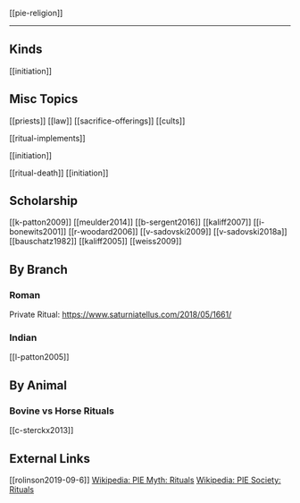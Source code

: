 [[pie-religion]]

---


## Kinds
[[initiation]]
## Misc Topics
[[priests]] [[law]]
[[sacrifice-offerings]]
[[cults]]

[[ritual-implements]]

[[initiation]]

[[ritual-death]]
[[initiation]]


## Scholarship
[[k-patton2009]]
[[meulder2014]]
[[b-sergent2016]]
[[kaliff2007]]
[[i-bonewits2001]]
[[r-woodard2006]]
[[v-sadovski2009]]
[[v-sadovski2018a]]
[[bauschatz1982]]
[[kaliff2005]]
[[weiss2009]]
## By Branch
### Roman
Private Ritual: https://www.saturniatellus.com/2018/05/1661/
### Indian
[[l-patton2005]]
## By Animal
### Bovine vs Horse Rituals
[[c-sterckx2013]]

## External Links
[[rolinson2019-09-6]]
[Wikipedia: PIE Myth: Rituals](https://en.wikipedia.org/wiki/Proto-Indo-European-mythology#Rituals)
[Wikipedia: PIE Society: Rituals](https://en.wikipedia.org/wiki/Proto-Indo-European-society#Rituals)